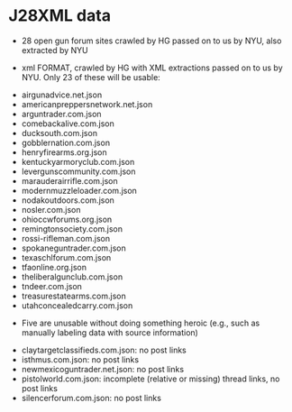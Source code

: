 # J28XML data

* 28 open gun forum sites crawled by HG passed on to us by NYU, also extracted by NYU

* xml FORMAT, crawled by HG with XML extractions passed on to us by NYU.  Only 23 of these will be usable:
- airgunadvice.net.json
- americanpreppersnetwork.net.json
- arguntrader.com.json
- comebackalive.com.json
- ducksouth.com.json
- gobblernation.com.json
- henryfirearms.org.json
- kentuckyarmoryclub.com.json
- levergunscommunity.com.json
- marauderairrifle.com.json
- modernmuzzleloader.com.json
- nodakoutdoors.com.json
- nosler.com.json
- ohioccwforums.org.json
- remingtonsociety.com.json
- rossi-rifleman.com.json
- spokaneguntrader.com.json
- texaschlforum.com.json
- tfaonline.org.json
- theliberalgunclub.com.json
- tndeer.com.json
- treasurestatearms.com.json
- utahconcealedcarry.com.json

* Five are unusable without doing something heroic (e.g., such as manually labeling data with source information)
- claytargetclassifieds.com.json: no post links
- isthmus.com.json: no post links
- newmexicoguntrader.net.json: no post links
- pistolworld.com.json: incomplete (relative or missing) thread links, no post links
- silencerforum.com.json: no post links
